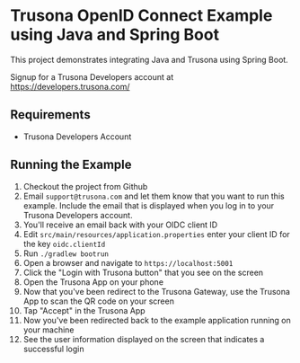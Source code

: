 # Trusona OpenID Connect Example using Java and Spring Boot

This project demonstrates integrating Java and Trusona using Spring Boot.

Signup for a Trusona Developers account at https://developers.trusona.com/

## Requirements

* Trusona Developers Account

## Running the Example

1. Checkout the project from Github
1. Email `support@trusona.com` and let them know that you want to run this example. Include the email that is displayed when you log in to your Trusona Developers account.
1. You'll receive an email back with your OIDC client ID
1. Edit `src/main/resources/application.properties` enter your client ID for the key `oidc.clientId`
1. Run `./gradlew bootrun`
1. Open a browser and navigate to `https://localhost:5001`
1. Click the "Login with Trusona button" that you see on the screen
1. Open the Trusona App on your phone
1. Now that you've been redirect to the Trusona Gateway, use the Trusona App to scan the QR code on your screen
1. Tap "Accept" in the Trusona App
1. Now you've been redirected back to the example application running on your machine
1. See the user information displayed on the screen that indicates a successful login
